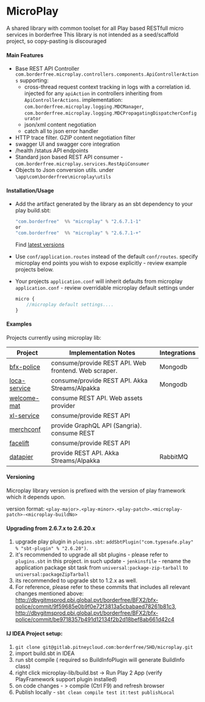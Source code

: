 # MicroPlay

A shared library with common toolset for all Play based RESTfull micro services in borderfree 
This library is not intended as a seed/scaffold project, so copy-pasting is discouraged

#### Main Features

- Base REST API Controller `com.borderfree.microplay.controllers.components.ApiControllerActions` supporting:
    - cross-thread request context tracking in logs with a correlation id. injected for any `apiAction` in controllers inheriting from `ApiControllerActions`.  implementation: `com.borderfree.microplay.logging.MDCManager`, `com.borderfree.microplay.logging.MDCPropagatingDispatcherConfigurator`
    - json/xml content negotiation
    - catch all to json error handler
- HTTP trace filter. GZIP content negotiation filter
- swagger UI and swagger core integration
- /health /status API endpoints 
- Standard json based REST API consumer - `com.borderfree.microplay.services.RestApiConsumer`
- Objects to Json conversion utils. under `\app\com\borderfree\microplay\utils`   

#### Installation/Usage

 - Add the artifact generated by the library as an sbt dependency to your play build.sbt:
    ```scala
    "com.borderfree"  %% "microplay" % "2.6.7.1-1"
    or
    "com.borderfree"  %% "microplay" % "2.6.7.1-+"
    ```
    Find [latest versions](https://artifactory-dev.bfretail.pitneycloud.com/artifactory/libs-release-local/com/borderfree/microplay_2.12/)

- Use `conf/application.routes` instead of the default `conf/routes`. specify microplay end points you wish to expose explicitly - review example projects below.

- Your projects `application.conf` will inherit defaults from microplay `application.conf` - review overridable microplay default settings under 
  ```javascript
  micro {
      //microplay default settings....
  }
  
  ```

#### Examples

Projects currently using microplay lib:

| Project                                                                         | Implementation Notes                                 | Integrations |
|---------------------------------------------------------------------------------|------------------------------------------------------|--------------|
| [bfx-police](https://gitlab.pitneycloud.com/borderfree/BFX2/bfx-police)         | consume/provide REST API. Web frontend. Web scraper. | Mongodb      |
| [loca-service](https://gitlab.pitneycloud.com/borderfree/LOC/loca-service)      | consume/provide REST API. Akka Streams/Alpakka       | Mongodb      |
| [welcome-mat](https://gitlab.pitneycloud.com/borderfree/LOC/welcomemat-service) | consume REST API. Web assets provider                |              |
| [xl-service](https://gitlab.pitneycloud.com/borderfree/LOC/xl-service)          | consume/provide REST API                             |              |
| [merchconf](https://gitlab.pitneycloud.com/borderfree/CNF/merchconf)            | provide GraphQL API (Sangria). consume REST          |              |
| [facelift](https://gitlab.pitneycloud.com/borderfree/KEPLER/facelift-service)   | consume/provide REST API                             |              |
| [datapier](https://gitlab.pitneycloud.com/borderfree/SVC/datapier)              | provide REST API. Akka Streams/Alpakka               | RabbitMQ     |


#### Versioning
Microplay library version is prefixed with the version of play framework which it depends upon. 

version format:
`<play-major>.<play-minor>.<play-patch>.<microplay-patch>-<microplay-buildNo>`
 
#### Upgrading from 2.6.7.x to 2.6.20.x

1. upgrade play plugin in `plugins.sbt`: `addSbtPlugin("com.typesafe.play" % "sbt-plugin" % "2.6.20")`.
2. it's recommended to upgrade all sbt plugins - please refer to `plugins.sbt` in this project. in such update - `jenkinsfile` - rename the application package sbt task from `universal:package-zip-tarball` to `universal:packageZipTarball`
3. its recommended to upgrade sbt to 1.2.x as well.
4. For reference, please refer to these commits that includes all relevant changes mentioned above:
http://dbygitmsprod.pbi.global.pvt/borderfree/BFX2/bfx-police/commit/9f59685e0b9f0e72f3813a5cbabaed78261b81c3,
http://dbygitmsprod.pbi.global.pvt/borderfree/BFX2/bfx-police/commit/be9718357b491d12134f2b2d18bef8ab661d42c4

#### IJ IDEA Project setup:
1. `git clone git@gitlab.pitneycloud.com:borderfree/SHD/microplay.git` 
2. import build.sbt in IDEA 
3. run sbt compile ( required so BuildInfoPlugin will generate BuildInfo class)
4. right click microplay-lib/build.bst -> Run Play 2 App (verify PlayFramework support plugin installed)
5. on code changes - > compile (Ctrl F9) and refresh browser
6. Publish locally - `sbt clean compile test it:test publishLocal`
